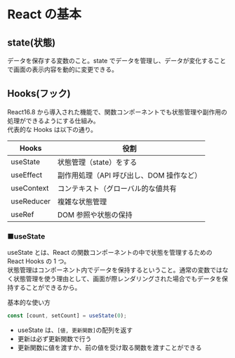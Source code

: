 # React の基本

## state(状態)

データを保存する変数のこと。state でデータを管理し、データが変化することで画面の表示内容を動的に変更できる。

## Hooks(フック)

React16.8 から導入された機能で、関数コンポーネントでも状態管理や副作用の処理ができるようにする仕組み。  
代表的な Hooks は以下の通り。

| Hooks      | 役割                                     |
| ---------- | ---------------------------------------- |
| useState   | 状態管理（state）をする                  |
| useEffect  | 副作用処理（API 呼び出し、DOM 操作など） |
| useContext | コンテキスト（グローバル的な値共有       |
| useReducer | 複雑な状態管理                           |
| useRef     | DOM 参照や状態の保持                     |

### ■useState

useState とは、React の関数コンポーネントの中で状態を管理するための React Hooks の 1 つ。  
状態管理はコンポーネント内でデータを保持するということ。通常の変数ではなく状態管理を使う理由として、画面が際レンダリングされた場合でもデータを保持することができるから。

基本的な使い方

```js
const [count, setCount] = useState(0);
```

- useState は、`[値, 更新関数]`の配列を返す
- 更新は必ず更新関数で行う
- 更新関数に値を渡すか、前の値を受け取る関数を渡すことができる
